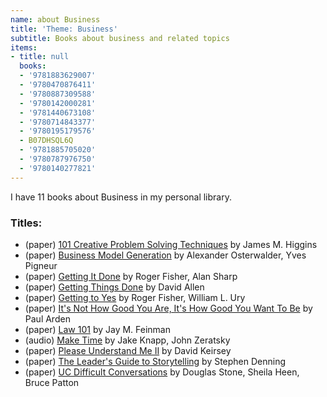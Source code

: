 ```yaml
---
name: about Business
title: 'Theme: Business'
subtitle: Books about business and related topics
items:
- title: null
  books:
  - '9781883629007'
  - '9780470876411'
  - '9780887309588'
  - '9780142000281'
  - '9781440673108'
  - '9780714843377'
  - '9780195179576'
  - B07DHSQL6Q
  - '9781885705020'
  - '9780787976750'
  - '9780140277821'
---
```

I have 11 books about Business in my personal library.

### Titles:
- (paper) [101 Creative Problem Solving Techniques](/books/info/9781883629007) by James M. Higgins
- (paper) [Business Model Generation](/books/info/9780470876411) by Alexander Osterwalder, Yves Pigneur
- (paper) [Getting It Done](/books/info/9780887309588) by Roger Fisher, Alan Sharp
- (paper) [Getting Things Done](/books/info/9780142000281) by David Allen
- (paper) [Getting to Yes](/books/info/9781440673108) by Roger Fisher, William L. Ury
- (paper) [It's Not How Good You Are, It's How Good You Want To Be](/books/info/9780714843377) by Paul Arden
- (paper) [Law 101](/books/info/9780195179576) by Jay M. Feinman
- (audio) [Make Time](/books/info/B07DHSQL6Q) by Jake Knapp, John Zeratsky
- (paper) [Please Understand Me II](/books/info/9781885705020) by David Keirsey
- (paper) [The Leader's Guide to Storytelling](/books/info/9780787976750) by Stephen Denning
- (paper) [UC Difficult Conversations](/books/info/9780140277821) by Douglas Stone, Sheila Heen, Bruce Patton
